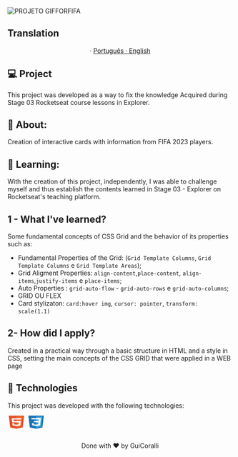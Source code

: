 
![PROJETO GIFFORFIFA](https://github.com/GuiCoralli/FIFA23_Best_Players/assets/134714337/a7bc0fae-c596-4e09-82fd-986c298a5de7)

 ## Translation
 <p align="center">
   ·
  <a href="https://github.com/GuiCoralli/FIFA23_Best_Players/blob/main/readme-pt-br.md"> Português
   ·
   <a href="https://github.com/GuiCoralli/FIFA23_Best_Players/blob/main/README.md"> English
  
  </a>

##

## 💻 Project

This project was developed as a way to fix the knowledge
Acquired during Stage 03 Rocketseat course lessons in Explorer.

## 📜 About:

Creation of interactive cards with information from FIFA 2023 players.

## 🧠 Learning:

With the creation of this project, independently, I was able to challenge myself and thus establish the
contents learned in Stage 03 - Explorer on Rocketseat's teaching platform.

## 1 - What I've learned?

Some fundamental concepts of CSS Grid and the behavior of its properties such as:

 - Fundamental Properties of the Grid: (`Grid Template Columns`, `Grid Template Columns` e `Grid Template Areas`);
 - Grid Aligment Properties: `align-content`,`place-content`, `align-items`,`justify-items` e `place-items`;
 - Auto Properties : `grid-auto-flow`  - `grid-auto-rows` e  `grid-auto-columns`;
 - GRID OU FLEX
 - Card stylizaton: `card:hover img`, `cursor: pointer`, `transform: scale(1.1)`

## 2- How did I apply?

Created in a practical way through a basic structure in HTML and a style in CSS, setting the main concepts of the CSS GRID that were applied in a WEB page


## 🚀 Technologies
This project was developed with the following technologies:

 <div>
 <img align="center" alt="Gui-HTML" height="30" width="40" src="https://raw.githubusercontent.com/devicons/devicon/master/icons/html5/html5-original.svg">
  <img align="center" alt="Gui-CSS" height="30" width="40" src="https://raw.githubusercontent.com/devicons/devicon/master/icons/css3/css3-original.svg">
 </div>
 
 ##
 
<footer>
 <p align="center"> Done with ♥ by GuiCoralli 
 </p>
</footer>
